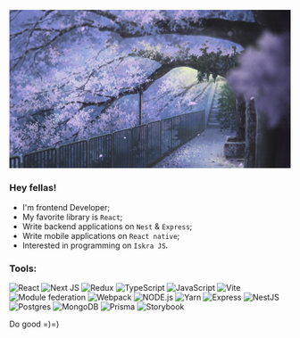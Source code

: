 ![Alt Text](/assets/gifs/sakura.gif)

### Hey fellas!

- I'm frontend Developer;
- My favorite library is `React`;
- Write backend applications on `Nest` & `Express`;
- Write mobile applications on `React native`;
- Interested in programming on `Iskra JS`.

### Tools:
![React](https://img.shields.io/badge/React-7B437F?style=for-the-badge&logo=react&logoColor=white)
![Next JS](https://img.shields.io/badge/Next-7B437F?style=for-the-badge&logo=next.js&logoColor=white)
![Redux](https://img.shields.io/badge/Redux-7B437F?style=for-the-badge&logo=redux&logoColor=white)
![TypeScript](https://img.shields.io/badge/TypeScript-7B437F?style=for-the-badge&logo=typescript&logoColor=white)
![JavaScript](https://img.shields.io/badge/JavaScript-7B437F?style=for-the-badge&logo=javascript&logoColor=white)
![Vite](https://img.shields.io/badge/Vite-7B437F?style=for-the-badge&logo=vite&logoColor=white)
![Module federation](https://img.shields.io/badge/module_federation-7B437F.svg?style=for-the-badge&logo=webpack&logoColor=white)
![Webpack](https://img.shields.io/badge/webpack-7B437F.svg?style=for-the-badge&logo=webpack&logoColor=white)
![NODE.js](https://img.shields.io/badge/Node-7B437F?style=for-the-badge&logo=node.js&logoColor=white)
![Yarn](https://img.shields.io/badge/yarn-7B437F.svg?style=for-the-badge&logo=yarn&logoColor=white)
![Express](https://img.shields.io/badge/Express-7B437F?style=for-the-badge&logo=Express)
![NestJS](https://img.shields.io/badge/nestjs-7B437F.svg?style=for-the-badge&logo=nestjs&logoColor=white)
![Postgres](https://img.shields.io/badge/postgres-7B437F.svg?style=for-the-badge&logo=postgresql&logoColor=white)
![MongoDB](https://img.shields.io/badge/MongoDB-7B437F.svg?style=for-the-badge&logo=mongodb&logoColor=white)
![Prisma](https://img.shields.io/badge/Prisma-7B437F?style=for-the-badge&logo=Prisma&logoColor=white)
![Storybook](https://img.shields.io/badge/-Storybook-7B437F?style=for-the-badge&logo=storybook&logoColor=white)

<!-- <div style='display: flex; justify-content: space-between;'>

![Anurag's GitHub stats](https://github-readme-stats.vercel.app/api?username=baga9898&hide=contribs,issues&show_icons=true&hide_rank=true&bg_color=00000000&border_color=00000000)

![Top Langs](https://github-readme-stats.vercel.app/api/top-langs/?username=baga9898&layout=compact&bg_color=00000000&border_color=00000000)

</div> -->

Do good =)=)